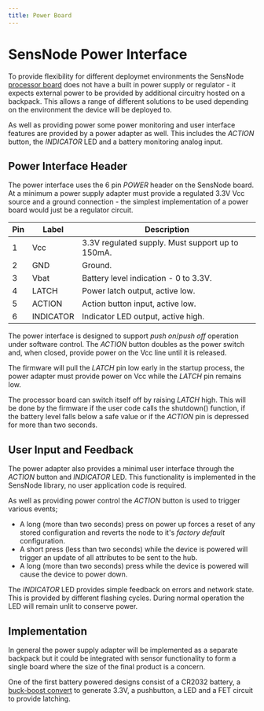 ```yaml
---
title: Power Board
---
```

# SensNode Power Interface

To provide flexibility for different deploymet environments the SensNode [processor board](/pages/sensnode/cpuboard.html)
does not have a built in power supply or regulator - it expects external power to be provided by additional circuitry
hosted on a backpack. This allows a range of different solutions to be used depending on the environment the device
will be deployed to.

As well as providing power some power monitoring and user interface features are provided by a power adapter as well.
This includes the *ACTION* button, the *INDICATOR* LED and a battery monitoring analog input.

## Power Interface Header

The power interface uses the 6 pin *POWER* header on the SensNode board. At a minimum a power supply adapter must
provide a regulated 3.3V Vcc source and a ground connection - the simplest implementation of a power board would just
be a regulator circuit.

|Pin|Label    |Description                                     |
|---|---------|------------------------------------------------|
| 1 |Vcc      |3.3V regulated supply. Must support up to 150mA.|
| 2 |GND      |Ground.                                         |
| 3 |Vbat     |Battery level indication - 0 to 3.3V.           |
| 4 |LATCH    |Power latch output, active low.                 |
| 5 |ACTION   |Action button input, active low.                |
| 6 |INDICATOR|Indicator LED output, active high.              |

The power interface is designed to support *push on*/*push off* operation under software control. The *ACTION* button
doubles as the power switch and, when closed, provide power on the Vcc line until it is released.

The firmware will pull the *LATCH* pin low early in the startup process, the power adapter must provide power on Vcc
while the *LATCH* pin remains low.

The processor board can switch itself off by raising *LATCH* high. This will be done by the firmware if the user code
calls the shutdown() function, if the battery level falls below a safe value or if the *ACTION* pin is depressed
for more than two seconds.

## User Input and Feedback

The power adapter also provides a minimal user interface through the *ACTION* button and *INDICATOR* LED. This
functionality is implemented in the SensNode library, no user application code is required.

As well as providing power control the *ACTION* button is used to trigger various events;

  * A long (more than two seconds) press on power up forces a reset of any stored configuration and reverts the node
    to it's *factory default* configuration.
  * A short press (less than two seconds) while the device is powered will trigger an update of all attributes to be
    sent to the hub.
  * A long (more than two seconds) press while the device is powered will cause the device to power down.

The *INDICATOR* LED provides simple feedback on errors and network state. This is provided by different flashing cycles.
During normal operation the LED will remain unlit to conserve power.

## Implementation

In general the power supply adapter will be implemented as a separate backpack but it could be integrated with sensor
functionality to form a single board where the size of the final product is a concern.

One of the first battery powered designs consist of a CR2032 battery, a [buck-boost convert](https://en.wikipedia.org/wiki/Buck%E2%80%93boost_converter)
to generate 3.3V, a pushbutton, a LED and a FET circuit to provide latching.
